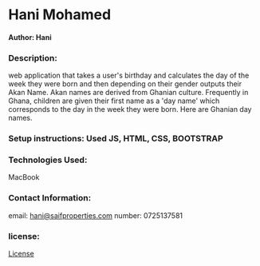 # Hani Mohamed

#### Author: Hani

### Description: 
web application that takes a user's birthday and calculates the day of the week they were born and then depending on their gender outputs their Akan Name. Akan names are derived from Ghanian culture. Frequently in Ghana, children are given their first name as a 'day name' which corresponds to the day in the week they were born. Here are Ghanian day names.

### Setup instructions: Used JS, HTML, CSS, BOOTSTRAP

### Technologies Used:
MacBook

### Contact Information: 
email: hani@saifproperties.com
number: 0725137581

### license:
[License](https://raw.githubusercontent.com/Hani-M/Independent-project-2/master/LICENSE)





